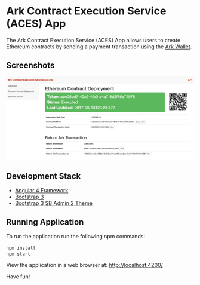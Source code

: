 # Ark Contract Execution Service (ACES) App

The Ark Contract Execution Service (ACES) App allows users to create Ethereum
contracts by sending a payment transaction using the [Ark Wallet](https://github.com/ArkEcosystem/ark-desktop).

## Screenshots

![Screenshot](docs/screenshot.png)

## Development Stack

- [Angular 4 Framework](https://angular.io/)
- [Bootstrap 3](http://getbootstrap.com/)
- [Bootstrap 3 SB Admin 2 Theme](https://blackrockdigital.github.io/startbootstrap-sb-admin-2/)

## Running Application

To run the application run the following npm commands:

```
npm install
npm start
```

View the application in a web browser at: [http://localhost:4200/](http://localhost:4200/)

Have fun! 